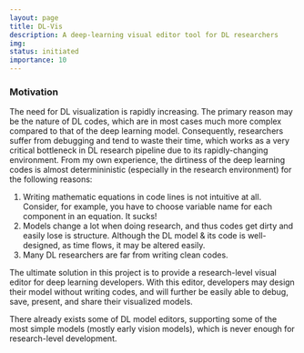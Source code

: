 ```yaml
---
layout: page
title: DL-Vis
description: A deep-learning visual editor tool for DL researchers
img: 
status: initiated
importance: 10
---
```


<h3>Motivation</h3>

The need for DL visualization is rapidly increasing. The primary reason may be the nature of DL codes, which are in most cases much more complex compared to that of the deep learning model. Consequently, researchers suffer from debugging and tend to waste their time, which works as a very critical bottleneck in DL research pipeline due to its rapidly-changing environment. From my own experience, the dirtiness of the deep learning codes is almost determininistic (especially in the research environment) for the following reasons:

1. Writing mathematic equations in code lines is not intuitive at all. Consider, for example, you have to choose variable name for each component in an equation. It sucks!
2. Models change a lot when doing research, and thus codes get dirty and easily lose is structure. Although the DL model & its code is well-designed, as time flows, it may be altered easily.
3. Many DL researchers are far from writing clean codes.

The ultimate solution in this project is to provide a research-level visual editor for deep learning developers. With this editor, developers may design their model without writing codes, and will further be easily able to debug, save, present, and share their visualized models.

There already exists some of DL model editors, supporting some of the most simple models (mostly early vision models), which is never enough for research-level development.